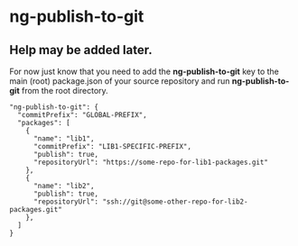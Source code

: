 # ng-publish-to-git

## Help may be added later.

For now just know that you need to add the **ng-publish-to-git** key to the main (root) package.json of your source repository and run **ng-publish-to-git** from the root directory.

```
"ng-publish-to-git": {
  "commitPrefix": "GLOBAL-PREFIX",
  "packages": [
    {
      "name": "lib1",
      "commitPrefix": "LIB1-SPECIFIC-PREFIX",
      "publish": true,
      "repositoryUrl": "https://some-repo-for-lib1-packages.git"
    },
    {
      "name": "lib2",
      "publish": true,
      "repositoryUrl": "ssh://git@some-other-repo-for-lib2-packages.git"
    },
  ]
}
```
